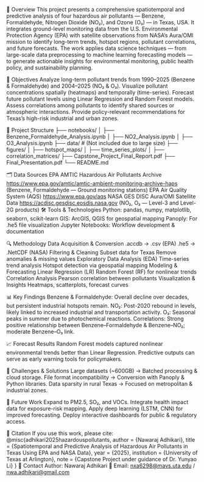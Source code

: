 📌 Overview
This project presents a comprehensive spatiotemporal and predictive analysis of four hazardous air pollutants — Benzene, Formaldehyde, Nitrogen Dioxide (NO₂), and Ozone (O₃) — in Texas, USA.
It integrates ground-level monitoring data from the U.S. Environmental Protection Agency (EPA) with satellite observations from NASA’s Aura/OMI mission to identify long-term trends, hotspot regions, pollutant correlations, and future forecasts.
The work applies data science techniques — from large-scale data preprocessing to machine learning forecasting models — to generate actionable insights for environmental monitoring, public health policy, and sustainability planning.


🎯 Objectives
Analyze long-term pollutant trends from 1990–2025 (Benzene & Formaldehyde) and 2004–2025 (NO₂ & O₃).
Visualize pollutant concentrations spatially (heatmaps) and temporally (time-series).
Forecast future pollutant levels using Linear Regression and Random Forest models.
Assess correlations among pollutants to identify shared sources or atmospheric interactions.
Provide policy-relevant recommendations for Texas’s high-risk industrial and urban zones.


📂 Project Structure
├── notebooks/
│   ├── Benzene_Formaldehyde_Analysis.ipynb
│   ├── NO2_Analysis.ipynb
│   ├── O3_Analysis.ipynb
├── data/  # (Not included due to large size)
├── figures/
│   ├── hotspot_maps/
│   ├── time_series_plots/
│   ├── correlation_matrices/
├── Capstone_Project_Final_Report.pdf
├── Final_Presentation.pdf
└── README.md


🗂 Data Sources
EPA AMTIC Hazardous Air Pollutants Archive
https://www.epa.gov/amtic/amtic-ambient-monitoring-archive-haps
(Benzene, Formaldehyde — Ground monitoring stations)
EPA Air Quality System (AQS)
https://www.epa.gov/aqs
NASA GES DISC Aura/OMI Satellite Data
https://acdisc.gesdisc.eosdis.nasa.gov
(NO₂, O₃ — Level-3 and Level-2G products)
🛠 Tools & Technologies
Python: pandas, numpy, matplotlib, seaborn, scikit-learn
GIS: ArcGIS, QGIS for geospatial mapping
Panoply: For .he5 file visualization
Jupyter Notebooks: Workflow development & documentation


🔍 Methodology
Data Acquisition & Conversion
.accdb → .csv (EPA)
.he5 → .NetCDF (NASA)
Filtering & Cleaning
Subset data for Texas
Remove anomalies & missing values
Exploratory Data Analysis (EDA)
Time-series trend analysis
Hotspot detection via geospatial mapping
Modeling & Forecasting
Linear Regression (LR)
Random Forest (RF) for nonlinear trends
Correlation Analysis
Pearson correlation between pollutants
Visualization & Insights
Heatmaps, scatterplots, forecast curves


📊 Key Findings
Benzene & Formaldehyde: Overall decline over decades, but persistent industrial hotspots remain.
NO₂: Post-2020 rebound in levels, likely linked to increased industrial and transportation activity.
O₃: Seasonal peaks in summer due to photochemical reactions.
Correlations: Strong positive relationship between Benzene–Formaldehyde & Benzene–NO₂; moderate Benzene–O₃ link.

📈 Forecast Results
Random Forest models captured nonlinear environmental trends better than Linear Regression.
Predictive outputs can serve as early warning tools for policymakers.

🚧 Challenges & Solutions
Large datasets (~600GB) → Batched processing & cloud storage.
File format incompatibility → Conversion with Panoply & Python libraries.
Data sparsity in rural Texas → Focused on metropolitan & industrial zones.

📌 Future Work
Expand to PM2.5, SO₂, and VOCs.
Integrate health impact data for exposure-risk mapping.
Apply deep learning (LSTM, CNN) for improved forecasting.
Deploy interactive dashboards for public & regulatory access.

📜 Citation
If you use this work, please cite:
@misc{adhikari2025hazardouspollutants,
  author       = {Nawaraj Adhikari},
  title        = {Spatiotemporal and Predictive Analysis of Hazardous Air Pollutants in Texas Using EPA and NASA Data},
  year         = {2025},
  institution  = {University of Texas at Arlington},
  note         = {Capstone Project under guidance of Dr. Yunyao Li}
}
📧 Contact
Author: Nawaraj Adhikari
📩 Email: nxa6298@mavs.uta.edu / nwa.adhikari@gmail.com


